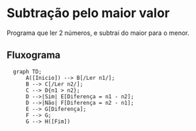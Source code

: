 # Subtração pelo maior valor

Programa que ler 2 números, e subtrai do maior para o menor.

## Fluxograma

```mermaid
  graph TD;
      A([Inicio]) --> B[/Ler n1/];
      B --> C[/Ler n2/];
      C --> D{n1 > n2};
      D -->|Sim| E[Diferença = n1 - n2];
      D -->|Não| F[Diferença = n2 - n1];
      E --> G[Diferença];
      F --> G;
      G --> H([Fim])
```
